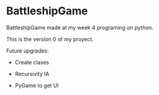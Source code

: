 # BattleshipGame
BattleshipGame made at my week 4 programing on python.

This is the version 0 of my proyect.

Future upgrades:

 - Create clases
  
 - Recursivity IA
  
 - PyGame to get UI
